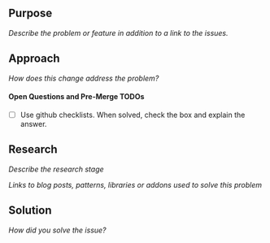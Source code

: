 ## Purpose
_Describe the problem or feature in addition to a link to the issues._

## Approach
_How does this change address the problem?_

#### Open Questions and Pre-Merge TODOs
- [ ] Use github checklists. When solved, check the box and explain the answer.

## Research
_Describe the research stage_

_Links to blog posts, patterns, libraries or addons used to solve this problem_

## Solution

_How did you solve the issue?_

